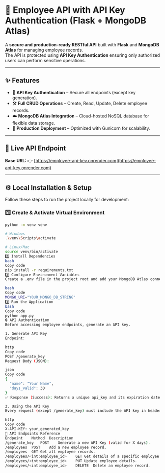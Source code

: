 # 🚀 Employee API with API Key Authentication (Flask + MongoDB Atlas)

A **secure and production-ready RESTful API** built with **Flask** and **MongoDB Atlas** for managing employee records.  
The API is protected using **API Key Authentication** ensuring only authorized users can perform sensitive operations.  

---

## ✨ Features
- 🔐 **API Key Authentication** – Secure all endpoints (except key generation).  
- 🛠 **Full CRUD Operations** – Create, Read, Update, Delete employee records.  
- ☁️ **MongoDB Atlas Integration** – Cloud-hosted NoSQL database for flexible data storage.  
- 🚀 **Production Deployment** – Optimized with Gunicorn for scalability.  

---

## 🔗 Live API Endpoint
**Base URL:** 👉 [https://employee-api-key.onrender.com](https://employee-api-key.onrender.com)  

---

## ⚙️ Local Installation & Setup
Follow these steps to run the project locally for development:

### 1️⃣ Create & Activate Virtual Environment  
```bash
python -m venv venv

# Windows
.\venv\Scripts\activate

# Linux/Mac
source venv/bin/activate
2️⃣ Install Dependencies
bash
Copy code
pip install -r requirements.txt
3️⃣ Configure Environment Variables
Create a .env file in the project root and add your MongoDB Atlas connection string:

bash
Copy code
MONGO_URI="YOUR_MONGO_DB_STRING"
4️⃣ Run the Application
bash
Copy code
python app.py
🔒 API Authentication
Before accessing employee endpoints, generate an API key.

1. Generate API Key
Endpoint:

http
Copy code
POST /generate_key
Request Body (JSON):

json
Copy code
{
  "name": "Your Name",
  "days_valid": 30
}
✅ Response (Success): Returns a unique api_key and its expiration date.

2. Using the API Key
Every request (except /generate_key) must include the API key in headers:

http
Copy code
X-API-KEY: your_generated_key
📖 API Endpoints Reference
Endpoint	Method	Description
/generate_key	POST	Generate a new API Key (valid for X days).
/employees	POST	Add a new employee record.
/employees	GET	Get all employee records.
/employees/<int:employee_id>	GET	Get details of a specific employee.
/employees/<int:employee_id>	PUT	Update employee details.
/employees/<int:employee_id>	DELETE	Delete an employee record.
